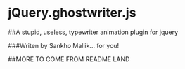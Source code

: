 # jQuery.ghostwriter.js

##A stupid, useless, typewriter animation plugin for jquery

###Writen by Sankho Mallik... for you!

##MORE TO COME FROM README LAND
